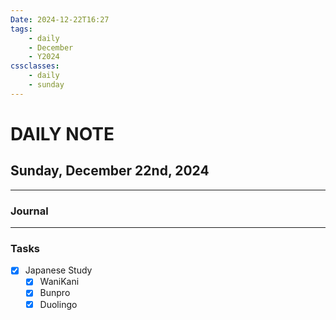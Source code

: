 ```yaml
---
Date: 2024-12-22T16:27
tags:
    - daily
    - December
    - Y2024
cssclasses:
    - daily
    - sunday
---
```

# DAILY NOTE
## Sunday, December 22nd, 2024
***
### Journal

***
### Tasks
- [x] Japanese Study
    - [x] WaniKani
    - [x] Bunpro
    - [x] Duolingo
